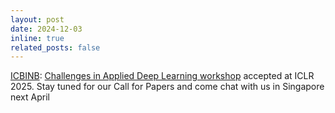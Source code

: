 ```yaml
---
layout: post
date: 2024-12-03
inline: true
related_posts: false
---
```


[ICBINB](https://icbinb.cc/): [Challenges in Applied Deep Learning workshop](https://openreview.net/group?id=ICLR.cc/2025/Workshop_Proposals/Authors&referrer=%5BHomepage%5D(%2F))  accepted at ICLR 2025. Stay tuned for our Call for Papers and come chat with us in Singapore next April